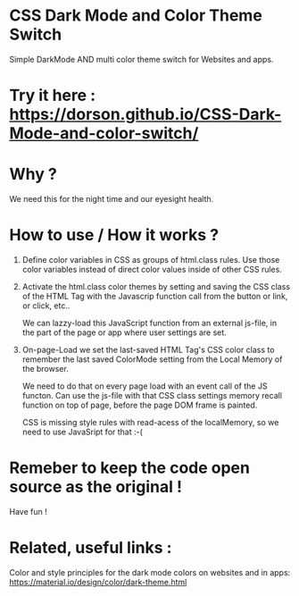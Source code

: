 # CSS Dark Mode and Color Theme Switch
Simple DarkMode AND multi color theme switch for Websites and apps.

# Try it here : https://dorson.github.io/CSS-Dark-Mode-and-color-switch/


# Why ?
 We need this for the night time and our eyesight health.
 

# How to use  / How it works ?
 
 1. Define color variables in CSS as groups of html.class rules.
    Use those color variables instead of direct color values inside of other CSS rules.
    
    
 2. Activate the html.class color themes by setting and saving the
    CSS class of the HTML Tag with the Javascrip function call from
    the button or link, or click, etc..
    
    We can lazzy-load this JavaScript function from an external js-file,
    in the part of the page or app where user settings are set.
 
 
 3. On-page-Load we set the last-saved HTML Tag's CSS color class
    to remember the last saved ColorMode setting from the
    Local Memory of the browser.
 
    We need to do that on every page load with an event call of the JS functon.
    Can use the js-file with that CSS class settings memory recall function on top
    of page, before the page DOM frame is painted.
    
    CSS is missing style rules with read-acess of the localMemory,
    so we need to use JavaSript for that :-(
    

# Remeber to keep the code open source as the original !

 Have fun ! 
 
 

# Related, useful links :

Color and style principles for the dark mode colors on websites and in apps:
https://material.io/design/color/dark-theme.html



